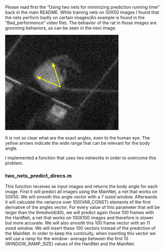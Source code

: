 Please read first the “Using two nets for minimizing prediction running time” back in the main README.
While training nets on 50X50 images I found that the nets perform badly on certain images(An example is found in the “Bad_performence” video file).
The behavior of the rat in those images are grooming behaviors, as can be seen in the next image. 

![](Grooming_behavior.png)

It is not so clear what are the exact angles, even to the human eye. The yellow arrows indicate the wide range that can be relevant for
the body angle.

I implemented a function that uses two networks in order to overcome this problem.

### two_nets_predict_direcs.m
This function receives as input images and returns the body angle for each image.
First it will predict all images using the MainNet, a net that works on 50X50. We will smooth this angle vector with a 7 sized window.
Afterwards it will calculate the variance over 100(VAR_CONST) elements of the first derivative of the angles vector. For every value of
this parameter that will be larger than the threshold(40), we will predict again those 100 frames with the HardNet, a net that works on
100X100 images and therefore is slower but more accurate. We will also smooth this 100 frame vector with an 11 sized window. We will
insert these 100 vectors instead of the prediction of the MainNet. In order to keep the continuity, when inserting this vector we will
use a ramp for the window- average between the first 10 (WINDOW_RAMP_SIZE) values of the HardNet and the MainNet.
